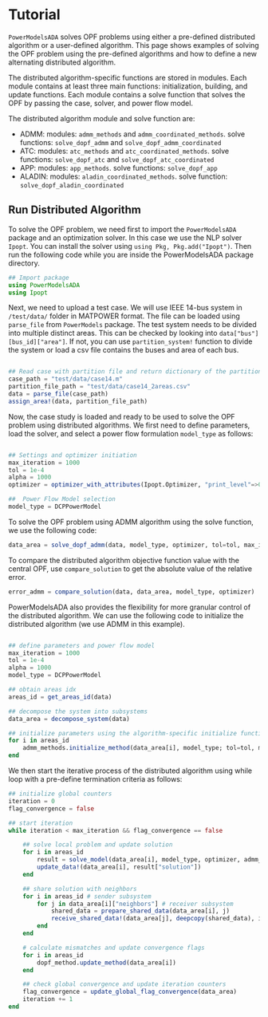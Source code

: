 # Tutorial

`PowerModelsADA` solves OPF problems using either a pre-defined distributed algorithm or a user-defined algorithm. This page shows examples of solving the OPF problem using the pre-defined algorithms and how to define a new alternating distributed algorithm.

The distributed algorithm-specific functions are stored in modules. Each module contains at least three main functions: initialization, building, and update functions. Each module contains a solve function that solves the OPF by passing the case, solver, and power flow model.

The distributed algorithm module and solve function are:

- ADMM: modules: `admm_methods` and `admm_coordinated_methods`. solve functions: `solve_dopf_admm` and `solve_dopf_admm_coordinated`
- ATC: modules: `atc_methods` and `atc_coordinated_methods`. solve functions: `solve_dopf_atc` and `solve_dopf_atc_coordinated`
- APP: modules: `app_methods`. solve functions: `solve_dopf_app`
- ALADIN: modules: `aladin_coordinated_methods`. solve function: `solve_dopf_aladin_coordinated`

## Run Distributed Algorithm

To solve the OPF problem, we need first to import the `PowerModelsADA` package and an optimization solver. In this case we use the NLP solver `Ipopt`. You can install the solver using `using Pkg, Pkg.add("Ipopt")`. Then run the following code while you are inside the PowerModelsADA package directory.

```julia
## Import package
using PowerModelsADA
using Ipopt 
```

Next, we need to upload a test case. We will use IEEE 14-bus system in `/test/data/` folder in MATPOWER format. The file can be loaded using `parse_file` from `PowerModels` package. The test system needs to be divided into multiple distinct areas. This can be checked by looking into `data["bus"][bus_id]["area"]`. If not, you can use `partition_system!` function to divide the system or load a csv file contains the buses and area of each bus.  

```julia

## Read case with partition file and return dictionary of the partitioned case
case_path = "test/data/case14.m"
partition_file_path = "test/data/case14_2areas.csv"
data = parse_file(case_path)
assign_area!(data, partition_file_path)

```

Now, the case study is loaded and ready to be used to solve the OPF problem using distributed algorithms. We first need to define parameters, load the solver, and select a power flow formulation `model_type` as follows:

```julia

## Settings and optimizer initiation
max_iteration = 1000
tol = 1e-4
alpha = 1000
optimizer = optimizer_with_attributes(Ipopt.Optimizer, "print_level"=>0)

##  Power Flow Model selection
model_type = DCPPowerModel

```

To solve the OPF problem using ADMM algorithm using the solve function, we use the following code:

```julia
data_area = solve_dopf_admm(data, model_type, optimizer, tol=tol, max_iteration=max_iteration, verbose = false, alpha=alpha)

```

To compare the distributed algorithm objective function value with the central OPF, use `compare_solution` to get the absolute value of the relative error.

```julia
error_admm = compare_solution(data, data_area, model_type, optimizer)

```

PowerModelsADA also provides the flexibility for more granular control of the distributed algorithm. We can use the following code to initialize the distributed algorithm (we use ADMM in this example).

```julia

## define parameters and power flow model
max_iteration = 1000
tol = 1e-4
alpha = 1000
model_type = DCPPowerModel

## obtain areas idx
areas_id = get_areas_id(data)

## decompose the system into subsystems
data_area = decompose_system(data)

## initialize parameters using the algorithm-specific initialize function
for i in areas_id
    admm_methods.initialize_method(data_area[i], model_type; tol=tol, max_iteration=max_iteration, alpha = alpha)
end

```

We then start the iterative process of the distributed algorithm using while loop with a pre-define termination criteria as follows:

```julia
## initialize global counters
iteration = 0
flag_convergence = false

## start iteration
while iteration < max_iteration && flag_convergence == false

    ## solve local problem and update solution
    for i in areas_id
        result = solve_model(data_area[i], model_type, optimizer, admm_methods.build_method, solution_processors=admm_methods.post_processors)
        update_data!(data_area[i], result["solution"])
    end

    ## share solution with neighbors
    for i in areas_id # sender subsystem
        for j in data_area[i]["neighbors"] # receiver subsystem
            shared_data = prepare_shared_data(data_area[i], j)
            receive_shared_data!(data_area[j], deepcopy(shared_data), i)
        end
    end

    # calculate mismatches and update convergence flags
    for i in areas_id
        dopf_method.update_method(data_area[i])
    end

    ## check global convergence and update iteration counters
    flag_convergence = update_global_flag_convergence(data_area)
    iteration += 1
end

```
